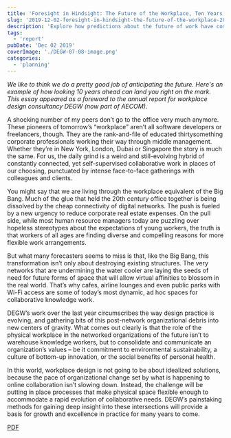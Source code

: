 ```yaml
---
title: 'Foresight in Hindsight: The Future of the Workplace, Ten Years Later'
slug: '2019-12-02-foresight-in-hindsight-the-future-of-the-workplace-2008'
description: 'Explore how predictions about the future of work have come to life over the past decade. This blog post revisits a forward-looking essay from a workplace design consultancy, examining the shift towards flexible, hybrid work environments. Discover how today''s corporate professionals navigate a blend of remote connectivity and in-person collaboration, reshaping the traditional office experience and redefining the modern workplace''s very fabric.'
tags:
  - 'report'
pubDate: 'Dec 02 2019'
coverImage: './DEGW-07-08-image.png'
categories:
  - 'planning'
---
```



_We like to think we do a pretty good job of anticipating the future. Here's an example of how looking 10 years ahead can land you right on the mark. This essay appeared as a foreword to the annual report for workplace design consultancy DEGW (now part of AECOM)._

A shocking number of my peers don’t go to the office very much anymore. These pioneers of tomorrow’s “workplace” aren’t all software developers or freelancers, though. They are the rank-and-file of educated thirtysomething corporate professionals working their way through middle management. Whether they’re in New York, London, Dubai or Singapore the story is much the same. For us, the daily grind is a weird and still-evolving hybrid of constantly connected, yet self-supervised collaborative work in places of our choosing, punctuated by intense face-to-face gatherings with colleagues and clients.

You might say that we are living through the workplace equivalent of the Big Bang. Much of the glue that held the 20th century office together is being dissolved by the cheap connectivity of digital networks. The push is fueled by a new urgency to reduce corporate real estate expenses. On the pull side, while most human resource managers today are puzzling over hopeless stereotypes about the expectations of young workers, the truth is that workers of all ages are finding diverse and compelling reasons for more flexible work arrangements.

But what many forecasters seems to miss is that, like the Big Bang, this transformation isn’t only about destroying existing structures. The very networks that are undermining the water cooler are laying the seeds of need for future forms of space that will allow virtual affinities to blossom in the real world. That’s why cafes, airline lounges and even public parks with Wi-Fi access are some of today’s most dynamic, ad hoc spaces for collaborative knowledge work.

DEGW’s work over the last year circumscribes the way design practice is evolving, and gathering bits of this post-network organizational debris into new centers of gravity. What comes out clearly is that the role of the physical workplace in the networked organizations of the future isn’t to warehouse knowledge workers, but to consolidate and communicate an organization’s values – be it commitment to environmental sustainability, a culture of bottom-up innovation, or the social benefits of personal health.

In this world, workplace design is not going to be about idealized solutions, because the pace of organizational change set by what is happening to online collaboration isn’t slowing down. Instead, the challenge will be putting in place processes that make physical space flexible enough to accommodate a rapid evolution of collaborative needs. DEGW’s painstaking methods for gaining deep insight into these intersections will provide a basis for growth and excellence in practice for many years to come.

[PDF](https://www.starcitygroup.us/wp-content/uploads/2019/11/DEGW-AnnualReview-07-08-Flexibility.pdf)
